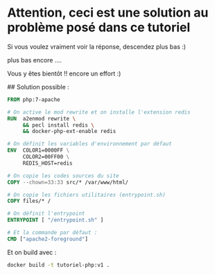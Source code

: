 # Attention, ceci est une solution au problème posé dans ce tutoriel



















Si vous voulez vraiment voir la réponse, descendez plus bas :)









































































plus bas encore ....





























































Vous y êtes bientôt !! encore un effort :)













































## Solution possible :

```dockerfile
FROM php:7-apache

# On active le mod rewrite et on installe l'extension redis
RUN  a2enmod rewrite \
     && pecl install redis \
     && docker-php-ext-enable redis

# On définit les variables d'environnement par défaut
ENV  COLOR1=0000FF \
     COLOR2=00FF00 \
     REDIS_HOST=redis

# On copie les codes sources du site
COPY --chown=33:33 src/* /var/www/html/

# On copie les fichiers utilitaires (entrypoint.sh)
COPY files/* /

# On définit l'entrypoint
ENTRYPOINT [ "/entrypoint.sh" ]

# Et la commande par défaut :
CMD ["apache2-foreground"]
```

Et on build avec : 

```bash
docker build -t tutoriel-php:v1 .
```

